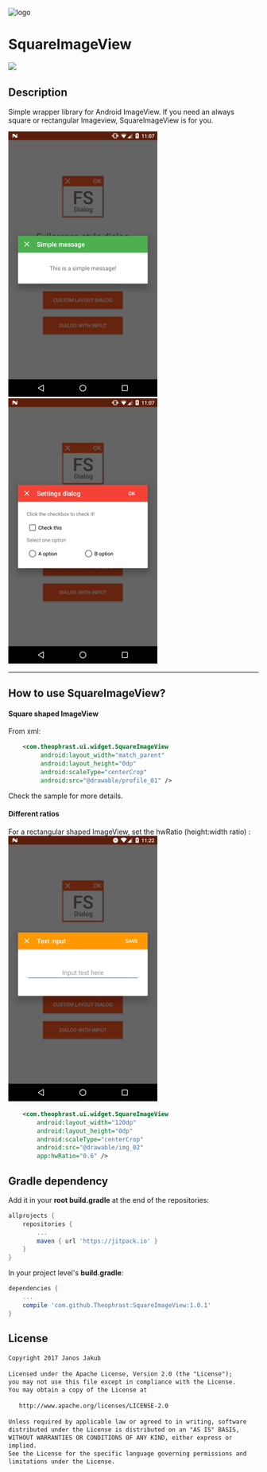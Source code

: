 ![logo](https://github.com/Theophrast/FSDialog/blob/master/gfx/logo/squareimageview_logo_256.png)
# SquareImageView
[![](https://jitpack.io/v/Theophrast/SquareImageView.svg)](https://jitpack.io/#Theophrast/SquareImageView)



## Description
Simple wrapper library for Android ImageView.
If you need an always square or rectangular Imageview, SquareImageView is for you.


![demo1](https://github.com/Theophrast/FSDialog/blob/master/gfx/screenshots/img_demo_01.png)
![demo1](https://github.com/Theophrast/FSDialog/blob/master/gfx/screenshots/img_demo_02.png)



----------


## How to use SquareImageView?

#### Square shaped ImageView
From xml:
```xml
    <com.theophrast.ui.widget.SquareImageView
	     android:layout_width="match_parent"
	     android:layout_height="0dp"
	     android:scaleType="centerCrop"
	     android:src="@drawable/profile_01" />
```
Check the sample for more details.

#### Different ratios
For a rectangular shaped ImageView, set the hwRatio (height:width ratio) :
![demo1](https://github.com/Theophrast/FSDialog/blob/master/gfx/screenshots/img_demo_03.png)

```xml
    <com.theophrast.ui.widget.SquareImageView
        android:layout_width="120dp"
        android:layout_height="0dp"
        android:scaleType="centerCrop"
        android:src="@drawable/img_02"
        app:hwRatio="0.6" />
```


## Gradle dependency
Add it in your **root build.gradle** at the end of the repositories:

```groovy
allprojects {
	repositories {
		...
		maven { url 'https://jitpack.io' }
	}
}
```
In your project level's **build.gradle**:
```groovy
dependencies {
	...
	compile 'com.github.Theophrast:SquareImageView:1.0.1'
}
```



## License
```
Copyright 2017 Janos Jakub

Licensed under the Apache License, Version 2.0 (the "License");
you may not use this file except in compliance with the License.
You may obtain a copy of the License at

   http://www.apache.org/licenses/LICENSE-2.0

Unless required by applicable law or agreed to in writing, software
distributed under the License is distributed on an "AS IS" BASIS,
WITHOUT WARRANTIES OR CONDITIONS OF ANY KIND, either express or implied.
See the License for the specific language governing permissions and
limitations under the License.
```




